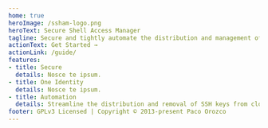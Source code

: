 ```yaml
---
home: true
heroImage: /ssham-logo.png
heroText: Secure Shell Access Manager
tagline: Secure and tightly automate the distribution and management of SSH keys
actionText: Get Started →
actionLink: /guide/
features:
- title: Secure
  details: Nosce te ipsum.
- title: One Identity
  details: Nosce te ipsum.
- title: Automation
  details: Streamline the distribution and removal of SSH keys from cloud and on-prem servers through automated group management.
footer: GPLv3 Licensed | Copyright © 2013-present Paco Orozco
---
```

